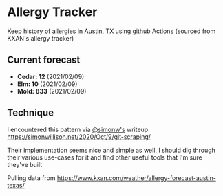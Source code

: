# Allergy Tracker

Keep history of allergies in Austin, TX using github Actions (sourced from KXAN's allergy tracker)

## Current forecast
<!-- INJECT FORECAST -->
- **Cedar: 12** (2021/02/09)
- **Elm: 10** (2021/02/09)
- **Mold: 833** (2021/02/09)
<!-- END INJECT FORECAST -->

## Technique

I encountered this pattern via [@simonw's](https://github.com/simonw) writeup: https://simonwillison.net/2020/Oct/9/git-scraping/

Their implementation seems nice and simple as well, I should dig through their various use-cases for it and find other useful tools that I'm sure they've built

Pulling data from https://www.kxan.com/weather/allergy-forecast-austin-texas/
